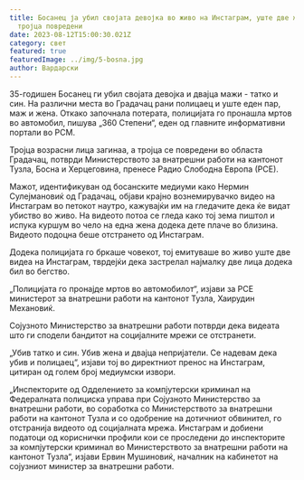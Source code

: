 ```yaml
---
title: Босанец ја убил својата девојка во живо на Инстаграм, уште две жртви,
  тројца повредени
date: 2023-08-12T15:00:30.021Z
category: свет
featured: true
featuredImage: ../img/5-bosna.jpg
author: Вардарски
---
```

35-годишен Босанец ги убил својата девојка и двајца мажи - татко и син. На различни места во Градачац рани полицаец и уште еден пар, маж и жена. Откако започнала потерата, полицијата го пронашла мртов во автомобил, пишува „360 Степени“, еден од главните информативни портали во РСМ.

Тројца возрасни лица загинаа, а тројца се повредени во областа Градачац, потврди Министерството за внатрешни работи на кантонот Тузла, Босна и Херцеговина, пренесе Радио Слободна Европа (РСЕ).

Мажот, идентификуван од босанските медиуми како Нермин Сулејмановиќ од Градачац, објави крајно вознемирувачко видео на Инстаграм во петокот наутро, кажувајќи им на гледачите дека ќе видат убиство во живо. На видеото потоа се гледа како тој зема пиштол и испука куршум во чело на една жена додека дете плаче во близина. Видеото подоцна беше отстрането од Инстаграм.

Додека полицијата го бркаше човекот, тој емитуваше во живо уште две видеа на Инстаграм, тврдејќи дека застрелал најмалку две лица додека бил во бегство.

„Полицијата го пронајде мртов во автомобилот“, изјави за РСЕ министерот за внатрешни работи на кантонот Тузла, Хаирудин Механовиќ.

Сојузното Министерство за внатрешни работи потврди дека видеата што ги сподели бандитот на социјалните мрежи се отстранети.

„Убив татко и син. Убив жена и двајца непријатели. Се надевам дека убив и полицаец“, изјави тој во директниот пренос на Инстаграм, цитиран од голем број медиумски извори.

„Инспекторите од Одделението за компјутерски криминал на Федералната полициска управа при Сојузното Министерство за внатрешни работи, во соработка со Министерството за внатрешни работи на кантонот Тузла и со одобрение на дотичниот обвинител, го отстранија видеото од социјалната мрежа. Инстаграм и добиени податоци од кориснички профили кои се проследени до инспекторите за компјутерски криминал во Министерството за внатрешни работи на кантонот Тузла“, изјави Ервин Мушиновиќ, началник на кабинетот на сојузниот министер за внатрешни работи.